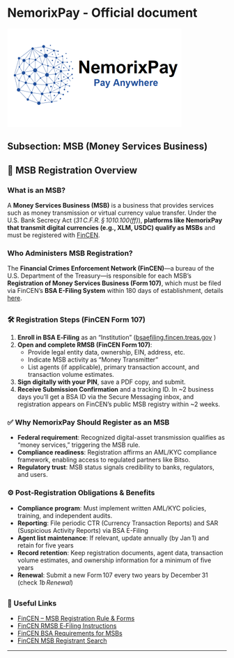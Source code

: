# NemorixPay - Official document

<p align="left"></p>

<p align="left">
  <img src="https://github.com/nemorixpay/NemorixPay-Readme/blob/main/img/Logo%20Nemorix.png" width="400" title="NemorixPay logo">
</p>

## Subsection: MSB (Money Services Business)

## 📘 MSB Registration Overview

### What is an MSB?
A **Money Services Business (MSB)** is a business that provides services such as money transmission or virtual currency value transfer. Under the U.S. Bank Secrecy Act (*31 C.F.R. § 1010.100(ff)*), **platforms like NemorixPay that transmit digital currencies (e.g., XLM, USDC) qualify as MSBs** and must be registered with [FinCEN](https://bsaefiling.fincen.treas.gov/main.html).

### Who Administers MSB Registration?
The **Financial Crimes Enforcement Network (FinCEN)**—a bureau of the U.S. Department of the Treasury—is responsible for each MSB’s **Registration of Money Services Business (Form 107)**, which must be filed via FinCEN’s **BSA E-Filing System** within 180 days of establishment, details [here](https://www.fincen.gov/money-services-business-msb-registration).
##
### 🛠 Registration Steps (FinCEN Form 107)
1. **Enroll in BSA E‑Filing** as an “Institution” ([bsaefiling.fincen.treas.gov](https://bsaefiling.fincen.treas.gov) )
2. **Open and complete RMSB (FinCEN Form 107)**:
   - Provide legal entity data, ownership, EIN, address, etc.
   - Indicate MSB activity as “Money Transmitter”
   - List agents (if applicable), primary transaction account, and transaction volume estimates.
3. **Sign digitally with your PIN**, save a PDF copy, and submit. 
4. **Receive Submission Confirmation** and a tracking ID. In ~2 business days you’ll get a BSA ID via the Secure Messaging inbox, and registration appears on FinCEN’s public MSB registry within ~2 weeks.

### ✅ Why NemorixPay Should Register as an MSB

- **Federal requirement**: Recognized digital-asset transmission qualifies as “money services,” triggering the MSB rule.
- **Compliance readiness**: Registration affirms an AML/KYC compliance framework, enabling access to regulated partners like Bitso.
- **Regulatory trust**: MSB status signals credibility to banks, regulators, and users.

### ⚙️ Post-Registration Obligations & Benefits

- **Compliance program**: Must implement written AML/KYC policies, training, and independent audits.  
- **Reporting**: File periodic CTR (Currency Transaction Reports) and SAR (Suspicious Activity Reports) via BSA E-Filing
- **Agent list maintenance**: If relevant, update annually (by Jan 1) and retain for five years
- **Record retention**: Keep registration documents, agent data, transaction volume estimates, and ownership information for a minimum of five years
- **Renewal**: Submit a new Form 107 every two years by December 31 (check *1b Renewal*)

##

### 📝 Useful Links
- [FinCEN – MSB Registration Rule & Forms](https://www.fincen.gov/money-services-business-msb-registration) 
- [FinCEN RMSB E‑Filing Instructions](https://www.fincen.gov/sites/default/files/shared/FinCENRMSB_ElectronicFilingInstructions.pdf) 
- [FinCEN BSA Requirements for MSBs](https://www.fincen.gov/bsa-requirements-msbs) 
- [FinCEN MSB Registrant Search](https://www.fincen.gov/msb-state-selector)

---

